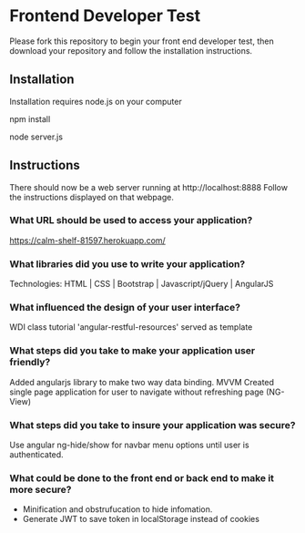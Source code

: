 
# Frontend Developer Test

Please fork this repository to begin your front end developer test, then download your repository and follow the installation instructions.

## Installation
Installation requires node.js on your computer

npm install

node server.js

## Instructions
There should now be a web server running at http://localhost:8888
Follow the instructions displayed on that webpage.

### What URL should be used to access your application?

https://calm-shelf-81597.herokuapp.com/

### What libraries did you use to write your application?

Technologies: HTML | CSS | Bootstrap | Javascript/jQuery | AngularJS 

### What influenced the design of your user interface?

WDI class tutorial 'angular-restful-resources' served as template

### What steps did you take to make your application user friendly?

Added angularjs library to make two way data binding. MVVM
Created single page application for user to navigate without refreshing page (NG-View)

### What steps did you take to insure your application was secure?

Use angular ng-hide/show for navbar menu options until user is authenticated.

### What could be done to the front end or back end to make it more secure?

- Minification and obstrufucation to hide infomation.
- Generate JWT to save token in localStorage instead of cookies
